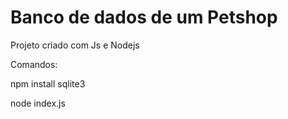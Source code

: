 
# Banco de dados de um Petshop 

Projeto criado com Js e Nodejs

Comandos:

npm install sqlite3

node index.js

